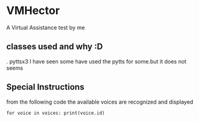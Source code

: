 # VMHector
A Virtual Assistance test by me 

## classes used and why :D

. pyttsx3
    I have seen some have used the pytts for some.but it does not seems

## Special Instructions

from the following code the available voices are recognized and displayed

`for voice in voices:
    print(voice.id)`
    
## 